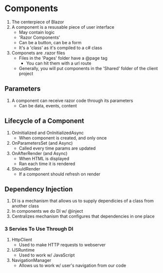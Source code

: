 # Components

1. The centerpiece of Blazor
1. A component is a resusable piece of user interface
    - May contain logic
    - 'Razor Components'
    - Can be a button, can be a form
    - It's a 'class' as it's compiled to a c# class
1. Componets are .razor files
    - Files in the 'Pages' folder have a @page tag
        - You can hit them with a url route
    - Generally, you will put components in the 'Shared' folder of the client project

## Parameters

1. A component can receive razor code through its parameters
    - Can be data, events, content

## Lifecycle of a Component

1. OnInitialized and OnInitializedAsync
    - When component is created, and only once
1. OnParametersSet (and Async)
    - Called every time params are updated
1. OnAfterRender (and Async)
    - When HTML is displayed
    - Ran each time it is rendered
1. ShouldRender
    - If a component should refresh on render

## Dependency Injection

1. DI is a mechanism that allows us to supply dependicies of a class from another class
1. In components we do DI w/ @inject
1. Centralizes mechanism that configures that dependencies in one place

### 3 Servies To Use Through DI

1. HttpClient
    - Used to make HTTP requests to webserver
1. IJSRuntime
    - Used to work w/ JavaScript
1. NavigationManager
    - Allows us to work w/ user's navigation from our code
